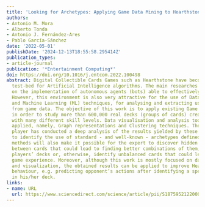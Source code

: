 ```yaml
---
title: 'Looking for Archetypes: Applying Game Data Mining to Hearthstone Decks'
authors:
- Antonio M. Mora
- Alberto Tonda
- Antonio J. Fernández-Ares
- Pablo García-Sánchez
date: '2022-05-01'
publishDate: '2024-12-13T18:55:58.295414Z'
publication_types:
- article-journal
publication: '*Entertainment Computing*'
doi: https://doi.org/10.1016/j.entcom.2022.100498
abstract: Digital Collectible Cards Games such as Hearthstone have become a very prolific
  test-bed for Artificial Intelligence algorithms. The main researches have focused
  on the implementation of autonomous agents (bots) able to effectively play the game.
  However, this environment is also very attractive for the use of Data Mining (DM)
  and Machine Learning (ML) techniques, for analysing and extracting useful knowledge
  from game data. The objective of this work is to apply existing Game Mining techniques
  in order to study more than 600,000 real decks (groups of cards) created by players
  with many different skill levels. Data visualisation and analysis tools have been
  applied, namely, Graph representations and Clustering techniques. Then, an expert
  player has conducted a deep analysis of the results yielded by these methods, aiming
  to identify the use of standard - and well-known - archetypes defined by the play
  methods will also make it possible for the expert to discover hidden relationships
  between cards that could lead to finding better combinations of them, enhancing
  players’ decks or, otherwise, identify unbalanced cards that could lead to a disappointing
  game experience. Moreover, although this work is mostly focused on data analysis
  and visualization, the obtained results can be applied to improve Hearthstone Bots’
  behaviour, e.g. predicting opponent’s actions after identifying a specific archetype
  in his/her deck.
links:
- name: URL
  url: https://www.sciencedirect.com/science/article/pii/S1875952122000222
---
```

